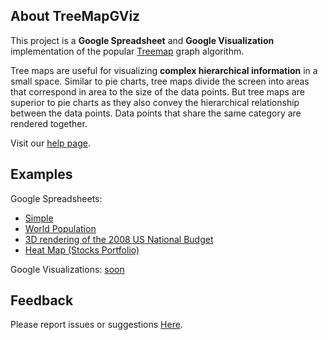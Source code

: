 ## About TreeMapGViz ##

This project is a **Google Spreadsheet** and **Google Visualization** implementation of the popular [Treemap](http://en.wikipedia.org/wiki/Treemap) graph algorithm.

Tree maps are useful for visualizing **complex hierarchical information** in a small space. Similar to pie charts, tree maps divide the screen into areas that correspond in area to the size of the data points. But tree maps are superior to pie charts as they also convey the hierarchical relationship between the data points. Data points that share the same category are rendered together.

Visit our [help page](http://code.google.com/p/treemap-gviz/wiki/Help).

## Examples ##

Google Spreadsheets:

  * [Simple](http://spreadsheets.google.com/ccc?key=rkm4BfbQWSK9i_TFDCBTMXA)
  * [World Population](http://spreadsheets.google.com/ccc?key=rdra9VoJ3XQt9OUaw2o2SCg)
  * [3D rendering of the 2008 US National Budget](http://spreadsheets.google.com/ccc?key=rmmRq47kkRGNDQ4siiLfJ_A)
  * [Heat Map (Stocks Portfolio)](http://spreadsheets.google.com/ccc?key=rzGJQAnrufnBSH3aVYvwmpw)

Google Visualizations:
[soon](coming.md)

## Feedback ##

Please report issues or suggestions [Here](http://code.google.com/p/treemap-gviz/issues/list).